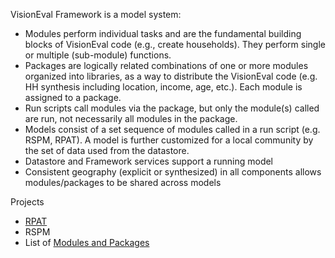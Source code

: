 VisionEval Framework is a model system:
  - Modules perform individual tasks and are the fundamental building blocks of VisionEval code (e.g., create households). They perform single or multiple (sub-module) functions.
  - Packages are logically related combinations of one or more modules organized into libraries, as a way to distribute the VisionEval code (e.g. HH synthesis including location, income, age, etc.). Each module is assigned to a package. 
  - Run scripts call modules via the package, but only the module(s) called are run, not necessarily all modules in the package.
  - Models consist of a set sequence of modules called in a run script (e.g. RSPM, RPAT). A model is further customized for a local community by the set of data used from the datastore.
  - Datastore and Framework services support a running model
  - Consistent geography (explicit or synthesized) in all components allows modules/packages to be shared across models

Projects
  - [RPAT](https://github.com/RSGInc/VisionEvalRPAT)
  - RSPM
  - List of [Modules and Packages](Modules-and-Packages)